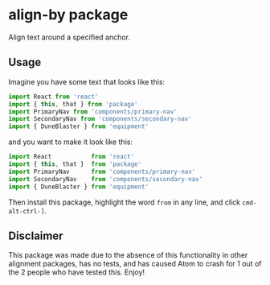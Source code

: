 # align-by package

Align text around a specified anchor.

## Usage

Imagine you have some text that looks like this:

```js
import React from 'react'
import { this, that } from 'package'
import PrimaryNav from 'components/primary-nav'
import SecondaryNav from 'components/secondary-nav'
import { DuneBlaster } from 'equipment'
```

and you want to make it look like this:

```js
import React           from 'react'
import { this, that }  from 'package'
import PrimaryNav      from 'components/primary-nav'
import SecondaryNav    from 'components/secondary-nav'
import { DuneBlaster } from 'equipment'
```

Then install this package, highlight the word `from` in any line, and click `cmd-alt-ctrl-]`.

## Disclaimer

This package was made due to the absence of this functionality in other alignment packages, has no tests, and has caused Atom to crash for 1 out of the 2 people who have tested this. Enjoy!
